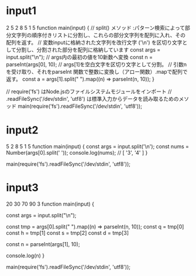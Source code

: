 # input1
2
5 2 8 5 1 5
function main(input) {
  // split() メソッド :パターン検索によって部分文字列の順序付きリストに分割し、これらの部分文字列を配列に入れ、その配列を返す。
  // 変数inputに格納された文字列を改行文字 ('\n') を区切り文字として分割し、分割された部分を配列に格納しています
  const args = input.split("\n");
  // args内の最初の値を10新数へ変換
  const n = parseInt(args[0], 10);
  // args[1]を空白文字を区切り文字として分割。
  // 引数nを受け取り、それをparseInt 関数で整数に変換し（アロー関数）.mapで配列で返す。
  const a = args[1].split(" ").map((n) => parseInt(n, 10));
}

// require('fs') はNode.jsのファイルシステムモジュールをインポート
// .readFileSync('/dev/stdin', 'utf8') は標準入力からデータを読み取るためのメソッド
main(require('fs').readFileSync('/dev/stdin', 'utf8'));

# input2
5 2 8 5 1 5
function main(input) {
  const args = input.split('\n');
  const nums = Number(args[0].split(' '));
  console.log(nums); // [ '3', '4' ]
}

main(require('fs').readFileSync('/dev/stdin', 'utf8'));

# input3
20 30 70 90
3
function main(input) {

  const args = input.split("\n");
  
  const tmp = args[0].split(" ").map((n) => parseInt(n, 10));
  const q = tmp[0]
  const h = tmp[1]
  const s = tmp[2]
  const d = tmp[3]

  const n = parseInt(args[1], 10);

  console.log(n)
}

main(require('fs').readFileSync('/dev/stdin', 'utf8'));
